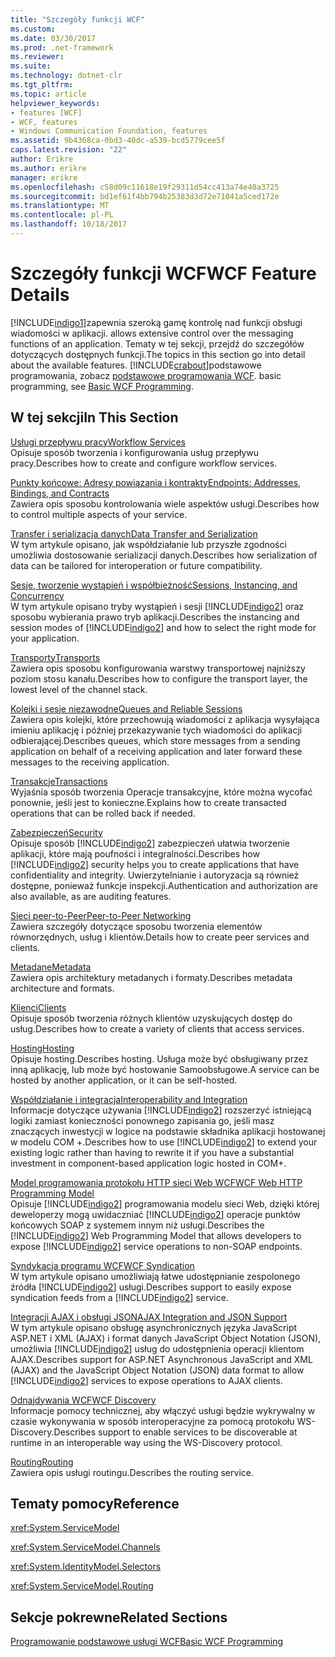 ```yaml
---
title: "Szczegóły funkcji WCF"
ms.custom: 
ms.date: 03/30/2017
ms.prod: .net-framework
ms.reviewer: 
ms.suite: 
ms.technology: dotnet-clr
ms.tgt_pltfrm: 
ms.topic: article
helpviewer_keywords:
- features [WCF]
- WCF, features
- Windows Communication Foundation, features
ms.assetid: 9b4368ca-0bd3-40dc-a539-bcd5779cee5f
caps.latest.revision: "22"
author: Erikre
ms.author: erikre
manager: erikre
ms.openlocfilehash: c58d09c11618e19f29311d54cc413a74e40a3725
ms.sourcegitcommit: bd1ef61f4bb794b25383d3d72e71041a5ced172e
ms.translationtype: MT
ms.contentlocale: pl-PL
ms.lasthandoff: 10/18/2017
---
```

# <a name="wcf-feature-details"></a><span data-ttu-id="24b6f-102">Szczegóły funkcji WCF</span><span class="sxs-lookup"><span data-stu-id="24b6f-102">WCF Feature Details</span></span>
[!INCLUDE[indigo1](../../../../includes/indigo1-md.md)]<span data-ttu-id="24b6f-103">zapewnia szeroką gamę kontrolę nad funkcji obsługi wiadomości w aplikacji.</span><span class="sxs-lookup"><span data-stu-id="24b6f-103"> allows extensive control over the messaging functions of an application.</span></span> <span data-ttu-id="24b6f-104">Tematy w tej sekcji, przejdź do szczegółów dotyczących dostępnych funkcji.</span><span class="sxs-lookup"><span data-stu-id="24b6f-104">The topics in this section go into detail about the available features.</span></span> [!INCLUDE[crabout](../../../../includes/crabout-md.md)]<span data-ttu-id="24b6f-105">podstawowe programowania, zobacz [podstawowe programowania WCF](../../../../docs/framework/wcf/basic-wcf-programming.md).</span><span class="sxs-lookup"><span data-stu-id="24b6f-105"> basic programming, see [Basic WCF Programming](../../../../docs/framework/wcf/basic-wcf-programming.md).</span></span>  
  
## <a name="in-this-section"></a><span data-ttu-id="24b6f-106">W tej sekcji</span><span class="sxs-lookup"><span data-stu-id="24b6f-106">In This Section</span></span>  
 [<span data-ttu-id="24b6f-107">Usługi przepływu pracy</span><span class="sxs-lookup"><span data-stu-id="24b6f-107">Workflow Services</span></span>](../../../../docs/framework/wcf/feature-details/workflow-services.md)  
 <span data-ttu-id="24b6f-108">Opisuje sposób tworzenia i konfigurowania usług przepływu pracy.</span><span class="sxs-lookup"><span data-stu-id="24b6f-108">Describes how to create and configure workflow services.</span></span>  
  
 [<span data-ttu-id="24b6f-109">Punkty końcowe: Adresy powiązania i kontrakty</span><span class="sxs-lookup"><span data-stu-id="24b6f-109">Endpoints: Addresses, Bindings, and Contracts</span></span>](../../../../docs/framework/wcf/feature-details/endpoints-addresses-bindings-and-contracts.md)  
 <span data-ttu-id="24b6f-110">Zawiera opis sposobu kontrolowania wiele aspektów usługi.</span><span class="sxs-lookup"><span data-stu-id="24b6f-110">Describes how to control multiple aspects of your service.</span></span>  
  
 [<span data-ttu-id="24b6f-111">Transfer i serializacja danych</span><span class="sxs-lookup"><span data-stu-id="24b6f-111">Data Transfer and Serialization</span></span>](../../../../docs/framework/wcf/feature-details/data-transfer-and-serialization.md)  
 <span data-ttu-id="24b6f-112">W tym artykule opisano, jak współdziałanie lub przyszłe zgodności umożliwia dostosowanie serializacji danych.</span><span class="sxs-lookup"><span data-stu-id="24b6f-112">Describes how serialization of data can be tailored for interoperation or future compatibility.</span></span>  
  
 [<span data-ttu-id="24b6f-113">Sesje, tworzenie wystąpień i współbieżność</span><span class="sxs-lookup"><span data-stu-id="24b6f-113">Sessions, Instancing, and Concurrency</span></span>](../../../../docs/framework/wcf/feature-details/sessions-instancing-and-concurrency.md)  
 <span data-ttu-id="24b6f-114">W tym artykule opisano tryby wystąpień i sesji [!INCLUDE[indigo2](../../../../includes/indigo2-md.md)] oraz sposobu wybierania prawo tryb aplikacji.</span><span class="sxs-lookup"><span data-stu-id="24b6f-114">Describes the instancing and session modes of [!INCLUDE[indigo2](../../../../includes/indigo2-md.md)] and how to select the right mode for your application.</span></span>  
  
 [<span data-ttu-id="24b6f-115">Transporty</span><span class="sxs-lookup"><span data-stu-id="24b6f-115">Transports</span></span>](../../../../docs/framework/wcf/feature-details/transports.md)  
 <span data-ttu-id="24b6f-116">Zawiera opis sposobu konfigurowania warstwy transportowej najniższy poziom stosu kanału.</span><span class="sxs-lookup"><span data-stu-id="24b6f-116">Describes how to configure the transport layer, the lowest level of the channel stack.</span></span>  
  
 [<span data-ttu-id="24b6f-117">Kolejki i sesje niezawodne</span><span class="sxs-lookup"><span data-stu-id="24b6f-117">Queues and Reliable Sessions</span></span>](../../../../docs/framework/wcf/feature-details/queues-and-reliable-sessions.md)  
 <span data-ttu-id="24b6f-118">Zawiera opis kolejki, które przechowują wiadomości z aplikacja wysyłająca imieniu aplikację i później przekazywanie tych wiadomości do aplikacji odbierającej.</span><span class="sxs-lookup"><span data-stu-id="24b6f-118">Describes queues, which store messages from a sending application on behalf of a receiving application and later forward these messages to the receiving application.</span></span>  
  
 [<span data-ttu-id="24b6f-119">Transakcje</span><span class="sxs-lookup"><span data-stu-id="24b6f-119">Transactions</span></span>](../../../../docs/framework/wcf/feature-details/transactions-in-wcf.md)  
 <span data-ttu-id="24b6f-120">Wyjaśnia sposób tworzenia Operacje transakcyjne, które można wycofać ponownie, jeśli jest to konieczne.</span><span class="sxs-lookup"><span data-stu-id="24b6f-120">Explains how to create transacted operations that can be rolled back if needed.</span></span>  
  
 [<span data-ttu-id="24b6f-121">Zabezpieczeń</span><span class="sxs-lookup"><span data-stu-id="24b6f-121">Security</span></span>](../../../../docs/framework/wcf/feature-details/security.md)  
 <span data-ttu-id="24b6f-122">Opisuje sposób [!INCLUDE[indigo2](../../../../includes/indigo2-md.md)] zabezpieczeń ułatwia tworzenie aplikacji, które mają poufności i integralności.</span><span class="sxs-lookup"><span data-stu-id="24b6f-122">Describes how [!INCLUDE[indigo2](../../../../includes/indigo2-md.md)] security helps you to create applications that have confidentiality and integrity.</span></span> <span data-ttu-id="24b6f-123">Uwierzytelnianie i autoryzacja są również dostępne, ponieważ funkcje inspekcji.</span><span class="sxs-lookup"><span data-stu-id="24b6f-123">Authentication and authorization are also available, as are auditing features.</span></span>  
  
 [<span data-ttu-id="24b6f-124">Sieci peer-to-Peer</span><span class="sxs-lookup"><span data-stu-id="24b6f-124">Peer-to-Peer Networking</span></span>](../../../../docs/framework/wcf/feature-details/peer-to-peer-networking.md)  
 <span data-ttu-id="24b6f-125">Zawiera szczegóły dotyczące sposobu tworzenia elementów równorzędnych, usług i klientów.</span><span class="sxs-lookup"><span data-stu-id="24b6f-125">Details how to create peer services and clients.</span></span>  
  
 [<span data-ttu-id="24b6f-126">Metadane</span><span class="sxs-lookup"><span data-stu-id="24b6f-126">Metadata</span></span>](../../../../docs/framework/wcf/feature-details/metadata.md)  
 <span data-ttu-id="24b6f-127">Zawiera opis architektury metadanych i formaty.</span><span class="sxs-lookup"><span data-stu-id="24b6f-127">Describes metadata architecture and formats.</span></span>  
  
 [<span data-ttu-id="24b6f-128">Klienci</span><span class="sxs-lookup"><span data-stu-id="24b6f-128">Clients</span></span>](../../../../docs/framework/wcf/feature-details/clients.md)  
 <span data-ttu-id="24b6f-129">Opisuje sposób tworzenia różnych klientów uzyskujących dostęp do usług.</span><span class="sxs-lookup"><span data-stu-id="24b6f-129">Describes how to create a variety of clients that access services.</span></span>  
  
 [<span data-ttu-id="24b6f-130">Hosting</span><span class="sxs-lookup"><span data-stu-id="24b6f-130">Hosting</span></span>](../../../../docs/framework/wcf/feature-details/hosting.md)  
 <span data-ttu-id="24b6f-131">Opisuje hosting.</span><span class="sxs-lookup"><span data-stu-id="24b6f-131">Describes hosting.</span></span> <span data-ttu-id="24b6f-132">Usługa może być obsługiwany przez inną aplikację, lub może być hostowanie Samoobsługowe.</span><span class="sxs-lookup"><span data-stu-id="24b6f-132">A service can be hosted by another application, or it can be self-hosted.</span></span>  
  
 [<span data-ttu-id="24b6f-133">Współdziałanie i integracja</span><span class="sxs-lookup"><span data-stu-id="24b6f-133">Interoperability and Integration</span></span>](../../../../docs/framework/wcf/feature-details/interoperability-and-integration.md)  
 <span data-ttu-id="24b6f-134">Informacje dotyczące używania [!INCLUDE[indigo2](../../../../includes/indigo2-md.md)] rozszerzyć istniejącą logiki zamiast konieczności ponownego zapisania go, jeśli masz znaczących inwestycji w logice na podstawie składnika aplikacji hostowanej w modelu COM +.</span><span class="sxs-lookup"><span data-stu-id="24b6f-134">Describes how to use [!INCLUDE[indigo2](../../../../includes/indigo2-md.md)] to extend your existing logic rather than having to rewrite it if you have a substantial investment in component-based application logic hosted in COM+.</span></span>  
  
 [<span data-ttu-id="24b6f-135">Model programowania protokołu HTTP sieci Web WCF</span><span class="sxs-lookup"><span data-stu-id="24b6f-135">WCF Web HTTP Programming Model</span></span>](../../../../docs/framework/wcf/feature-details/wcf-web-http-programming-model.md)  
 <span data-ttu-id="24b6f-136">Opisuje [!INCLUDE[indigo2](../../../../includes/indigo2-md.md)] programowania modelu sieci Web, dzięki której deweloperzy mogą uwidaczniać [!INCLUDE[indigo2](../../../../includes/indigo2-md.md)] operacje punktów końcowych SOAP z systemem innym niż usługi.</span><span class="sxs-lookup"><span data-stu-id="24b6f-136">Describes the [!INCLUDE[indigo2](../../../../includes/indigo2-md.md)] Web Programming Model that allows developers to expose [!INCLUDE[indigo2](../../../../includes/indigo2-md.md)] service operations to non-SOAP endpoints.</span></span>  
  
 [<span data-ttu-id="24b6f-137">Syndykacja programu WCF</span><span class="sxs-lookup"><span data-stu-id="24b6f-137">WCF Syndication</span></span>](../../../../docs/framework/wcf/feature-details/wcf-syndication.md)  
 <span data-ttu-id="24b6f-138">W tym artykule opisano umożliwiają łatwe udostępnianie zespolonego źródła [!INCLUDE[indigo2](../../../../includes/indigo2-md.md)] usługi.</span><span class="sxs-lookup"><span data-stu-id="24b6f-138">Describes support to easily expose syndication feeds from a [!INCLUDE[indigo2](../../../../includes/indigo2-md.md)] service.</span></span>  
  
 [<span data-ttu-id="24b6f-139">Integracji AJAX i obsługi JSON</span><span class="sxs-lookup"><span data-stu-id="24b6f-139">AJAX Integration and JSON Support</span></span>](../../../../docs/framework/wcf/feature-details/ajax-integration-and-json-support.md)  
 <span data-ttu-id="24b6f-140">W tym artykule opisano obsługę asynchronicznych języka JavaScript ASP.NET i XML (AJAX) i format danych JavaScript Object Notation (JSON), umożliwia [!INCLUDE[indigo2](../../../../includes/indigo2-md.md)] usług do udostępnienia operacji klientom AJAX.</span><span class="sxs-lookup"><span data-stu-id="24b6f-140">Describes support for ASP.NET Asynchronous JavaScript and XML (AJAX) and the JavaScript Object Notation (JSON) data format to allow [!INCLUDE[indigo2](../../../../includes/indigo2-md.md)] services to expose operations to AJAX clients.</span></span>  
  
 [<span data-ttu-id="24b6f-141">Odnajdywania WCF</span><span class="sxs-lookup"><span data-stu-id="24b6f-141">WCF Discovery</span></span>](../../../../docs/framework/wcf/feature-details/wcf-discovery.md)  
 <span data-ttu-id="24b6f-142">Informacje pomocy technicznej, aby włączyć usługi będzie wykrywalny w czasie wykonywania w sposób interoperacyjne za pomocą protokołu WS-Discovery.</span><span class="sxs-lookup"><span data-stu-id="24b6f-142">Describes support to enable services to be discoverable at runtime in an interoperable way using the WS-Discovery protocol.</span></span>  
  
 [<span data-ttu-id="24b6f-143">Routing</span><span class="sxs-lookup"><span data-stu-id="24b6f-143">Routing</span></span>](../../../../docs/framework/wcf/feature-details/routing.md)  
 <span data-ttu-id="24b6f-144">Zawiera opis usługi routingu.</span><span class="sxs-lookup"><span data-stu-id="24b6f-144">Describes the routing service.</span></span>  
  
## <a name="reference"></a><span data-ttu-id="24b6f-145">Tematy pomocy</span><span class="sxs-lookup"><span data-stu-id="24b6f-145">Reference</span></span>  
 <xref:System.ServiceModel>  
  
 <xref:System.ServiceModel.Channels>  
  
 <xref:System.IdentityModel.Selectors>  
  
 <xref:System.ServiceModel.Routing>  
  
## <a name="related-sections"></a><span data-ttu-id="24b6f-146">Sekcje pokrewne</span><span class="sxs-lookup"><span data-stu-id="24b6f-146">Related Sections</span></span>  
 [<span data-ttu-id="24b6f-147">Programowanie podstawowe usługi WCF</span><span class="sxs-lookup"><span data-stu-id="24b6f-147">Basic WCF Programming</span></span>](../../../../docs/framework/wcf/basic-wcf-programming.md)
